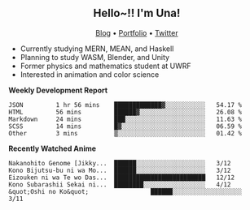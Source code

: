 <h2 align="center">
  Hello~!! I'm Una!
</h2>

<p align="center">
  <a href="https://anarchy.website/">Blog</a> &bull;
  <a href="https://una-ada.github.io/">Portfolio</a> &bull;
  <a href="https://twitter.com/xn__z7x">Twitter</a>
</p>

- Currently studying MERN, MEAN, and Haskell
- Planning to study WASM, Blender, and Unity
- Former physics and mathematics student at UWRF
- Interested in animation and color science

**Weekly Development Report**

<!--START_SECTION:waka-->

```text
JSON         1 hr 56 mins    █████████████▓░░░░░░░░░░░   54.17 %
HTML         56 mins         ██████▓░░░░░░░░░░░░░░░░░░   26.08 %
Markdown     24 mins         ███░░░░░░░░░░░░░░░░░░░░░░   11.63 %
SCSS         14 mins         █▓░░░░░░░░░░░░░░░░░░░░░░░   06.59 %
Other        3 mins          ▒░░░░░░░░░░░░░░░░░░░░░░░░   01.42 %
```

<!--END_SECTION:waka-->

**Recently Watched Anime**

<!-- RECENT-ANIME:START -->

    Nakanohito Genome [Jikky...  ██████░░░░░░░░░░░░░░░░░░░   3/12
    Kono Bijutsu-bu ni wa Mo...  ██████░░░░░░░░░░░░░░░░░░░   3/12
    Eizouken ni wa Te wo Das...  █████████████████████████   12/12
    Kono Subarashii Sekai ni...  ████████░░░░░░░░░░░░░░░░░   4/12
    &quot;Oshi no Ko&quot;                 ██████░░░░░░░░░░░░░░░░░░░   3/11
<!-- RECENT-ANIME:END -->
